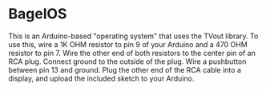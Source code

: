 # BagelOS
This is an Arduino-based "operating system" that uses the TVout library.
To use this, wire a 1K OHM resistor to pin 9 of your Arduino and a 470 OHM resistor to pin 7.  Wire the other end of both resistors to the center pin of an RCA plug.  Connect ground to the outside of the plug.  Wire a pushbutton between pin 13 and ground.
Plug the other end of the RCA cable into a display, and upload the included sketch to your Arduino.
